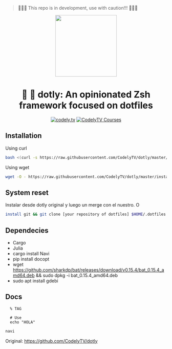 > 🚨🚨🚨 This repo is in development, use with caution!!! 🚨🚨🚨

<p align="center">
  <a href="http://codely.tv">
    <img src="http://codely.tv/wp-content/uploads/2016/05/cropped-logo-codelyTV.png" width="192px" height="192px"/>
  </a>
</p>

<h1 align="center">
  🐢  💨 dotly: An opinionated Zsh framework focused on dotfiles
</h1>

<p align="center">
    <a href="https://github.com/CodelyTV"><img src="https://img.shields.io/badge/CodelyTV-OS-green.svg?style=flat-square" alt="codely.tv"/></a>
    <a href="http://pro.codely.tv"><img src="https://img.shields.io/badge/CodelyTV-PRO-black.svg?style=flat-square" alt="CodelyTV Courses"/></a>
</p>

## Installation

Using curl
```bash
bash <(curl -s https://raw.githubusercontent.com/CodelyTV/dotly/master/installer)
```

Using wget
```bash
wget -O - https://raw.githubusercontent.com/CodelyTV/dotly/master/installer | bash
```


## System reset
Instalar desde dotly original y luego un merge con el nuestro. 
O
```bash
install git && git clone [your repository of dotfiles] $HOME/.dotfiles && $HOME/.dotfiles/dot self install
```

## Dependecies
 - Cargo
 - Julia
 - cargo install Navi
 - pip install docopt
 - wget https://github.com/sharkdp/bat/releases/download/v0.15.4/bat_0.15.4_amd64.deb && sudo dpkg -i bat_0.15.4_amd64.deb 
 - sudo apt install gdebi

## Docs
```
  % TAG

  # Use
  echo "HOLA"

```
```bash
navi
```

Original:
https://github.com/CodelyTV/dotly

